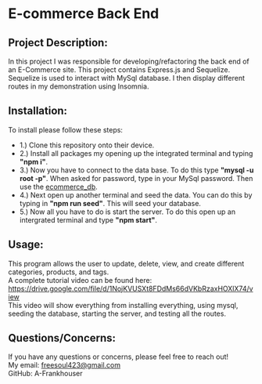 # E-commerce Back End

## Project Description:
In this project I was responsible for developing/refactoring the back end of an E-Commerce site. This project contains Express.js and Sequelize. Sequelize is used to interact with MySql database. I then display different routes in my demonstration using Insomnia.

## Installation:
To install please follow these steps: </br>
* 1.) Clone this repository onto their device.<br>
* 2.) Install all packages my opening up the integrated terminal and typing <b>"npm i"</b>. <br>
* 3.) Now you have to connect to the data base. To do this type <b>"mysql -u root -p"</b>. When asked for password, type in your MySql password. Then use the <u>ecommerce_db</u>. <br>
* 4.) Next open up another terminal and seed the data. You can do this by typing in <b>"npm run seed"</b>. This will seed your database.<br>
* 5.) Now all you have to do is start the server. To do this open up an intergrated terminal and type <b>"npm start"</b>.

## Usage:
This program allows the user to update, delete, view, and create different categories, products, and tags.<br>
A complete tutorial video can be found here:<br>
https://drive.google.com/file/d/1NojKVUSXt8FDdMs66dVKbRzaxHOXlX74/view <br>
This video will show everything from installing everything, using mysql, seeding the database, starting the server, and testing all the routes.

## Questions/Concerns:
If you have any questions or concerns, please feel free to reach out!<br>
My email: freesoul423@gmail.com <br>
GitHub: A-Frankhouser